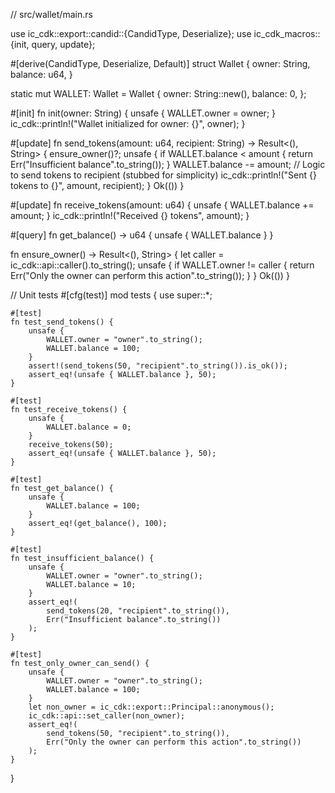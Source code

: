 // src/wallet/main.rs

use ic_cdk::export::candid::{CandidType, Deserialize};
use ic_cdk_macros::{init, query, update};

#[derive(CandidType, Deserialize, Default)]
struct Wallet {
    owner: String,
    balance: u64,
}

static mut WALLET: Wallet = Wallet {
    owner: String::new(),
    balance: 0,
};

#[init]
fn init(owner: String) {
    unsafe {
        WALLET.owner = owner;
    }
    ic_cdk::println!("Wallet initialized for owner: {}", owner);
}

#[update]
fn send_tokens(amount: u64, recipient: String) -> Result<(), String> {
    ensure_owner()?;
    unsafe {
        if WALLET.balance < amount {
            return Err("Insufficient balance".to_string());
        }
        WALLET.balance -= amount;
        // Logic to send tokens to recipient (stubbed for simplicity)
        ic_cdk::println!("Sent {} tokens to {}", amount, recipient);
    }
    Ok(())
}

#[update]
fn receive_tokens(amount: u64) {
    unsafe {
        WALLET.balance += amount;
    }
    ic_cdk::println!("Received {} tokens", amount);
}

#[query]
fn get_balance() -> u64 {
    unsafe { WALLET.balance }
}

fn ensure_owner() -> Result<(), String> {
    let caller = ic_cdk::api::caller().to_string();
    unsafe {
        if WALLET.owner != caller {
            return Err("Only the owner can perform this action".to_string());
        }
    }
    Ok(())
}

// Unit tests
#[cfg(test)]
mod tests {
    use super::*;

    #[test]
    fn test_send_tokens() {
        unsafe {
            WALLET.owner = "owner".to_string();
            WALLET.balance = 100;
        }
        assert!(send_tokens(50, "recipient".to_string()).is_ok());
        assert_eq!(unsafe { WALLET.balance }, 50);
    }

    #[test]
    fn test_receive_tokens() {
        unsafe {
            WALLET.balance = 0;
        }
        receive_tokens(50);
        assert_eq!(unsafe { WALLET.balance }, 50);
    }

    #[test]
    fn test_get_balance() {
        unsafe {
            WALLET.balance = 100;
        }
        assert_eq!(get_balance(), 100);
    }

    #[test]
    fn test_insufficient_balance() {
        unsafe {
            WALLET.owner = "owner".to_string();
            WALLET.balance = 10;
        }
        assert_eq!(
            send_tokens(20, "recipient".to_string()),
            Err("Insufficient balance".to_string())
        );
    }

    #[test]
    fn test_only_owner_can_send() {
        unsafe {
            WALLET.owner = "owner".to_string();
            WALLET.balance = 100;
        }
        let non_owner = ic_cdk::export::Principal::anonymous();
        ic_cdk::api::set_caller(non_owner);
        assert_eq!(
            send_tokens(50, "recipient".to_string()),
            Err("Only the owner can perform this action".to_string())
        );
    }
}
